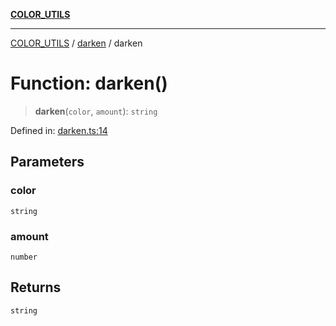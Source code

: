 [**COLOR_UTILS**](../../README.md)

***

[COLOR_UTILS](../../README.md) / [darken](../README.md) / darken

# Function: darken()

> **darken**(`color`, `amount`): `string`

Defined in: [darken.ts:14](https://github.com/dailker/everyutil/blob/2a1290e25c1270a5e1af64099b97f8d5fc086e59/src/color/darken.ts#L14)

## Parameters

### color

`string`

### amount

`number`

## Returns

`string`
